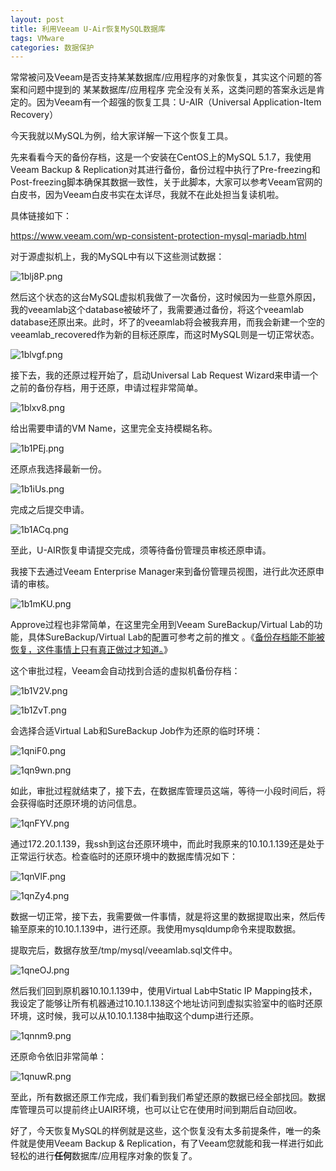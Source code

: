 ```yaml
---
layout: post
title: 利用Veeam U-Air恢复MySQL数据库
tags: VMware
categories: 数据保护
---
```




常常被问及Veeam是否支持某某数据库/应用程序的对象恢复，其实这个问题的答案和问题中提到的 某某数据库/应用程序 完全没有关系，这类问题的答案永远是肯定的。因为Veeam有一个超强的恢复工具：U-AIR（Universal Application-Item Recovery）



今天我就以MySQL为例，给大家详解一下这个恢复工具。



先来看看今天的备份存档，这是一个安装在CentOS上的MySQL 5.1.7，我使用Veeam Backup & Replication对其进行备份，备份过程中执行了Pre-freezing和Post-freezing脚本确保其数据一致性，关于此脚本，大家可以参考Veeam官网的白皮书，因为Veeam白皮书实在太详尽，我就不在此处担当复读机啦。



具体链接如下：

https://www.veeam.com/wp-consistent-protection-mysql-mariadb.html

对于源虚拟机上，我的MySQL中有以下这些测试数据：

<img src="https://s2.ax1x.com/2020/02/12/1blj8P.png" alt="1blj8P.png"  />

然后这个状态的这台MySQL虚拟机我做了一次备份，这时候因为一些意外原因，我的veeamlab这个database被破坏了，我需要通过备份，将这个veeamlab database还原出来。此时，坏了的veeamlab将会被我弃用，而我会新建一个空的veeamlab_recovered作为新的目标还原库，而这时MySQL则是一切正常状态。

![1blvgf.png](https://s2.ax1x.com/2020/02/12/1blvgf.png)

接下去，我的还原过程开始了，启动Universal Lab Request Wizard来申请一个之前的备份存档，用于还原，申请过程非常简单。

![1blxv8.png](https://s2.ax1x.com/2020/02/12/1blxv8.png)

给出需要申请的VM Name，这里完全支持模糊名称。

![1b1PEj.png](https://s2.ax1x.com/2020/02/12/1b1PEj.png)

还原点我选择最新一份。

![1b1iUs.png](https://s2.ax1x.com/2020/02/12/1b1iUs.png)

完成之后提交申请。

![1b1ACq.png](https://s2.ax1x.com/2020/02/12/1b1ACq.png)

至此，U-AIR恢复申请提交完成，须等待备份管理员审核还原申请。

我接下去通过Veeam Enterprise Manager来到备份管理员视图，进行此次还原申请的审核。

![1b1mKU.png](https://s2.ax1x.com/2020/02/12/1b1mKU.png)

Approve过程也非常简单，在这里完全用到Veeam SureBackup/Virtual Lab的功能，具体SureBackup/Virtual Lab的配置可参考之前的推文 。《[备份存档能不能被恢复，这件事情上只有真正做过才知道。](http://mp.weixin.qq.com/s?__biz=MzU4NzA1MTk2Mg==&mid=2247483830&idx=1&sn=3fee7103411facb64c243c32b0e0ff65&chksm=fdf0a763ca872e75b75ca65be5f81791549bac6322e5f161ec5becc5be23eef27833ea47b9f3&scene=21#wechat_redirect)》

这个审批过程，Veeam会自动找到合适的虚拟机备份存档：

![1b1V2V.png](https://s2.ax1x.com/2020/02/12/1b1V2V.png)

![1b1ZvT.png](https://s2.ax1x.com/2020/02/12/1b1ZvT.png)

会选择合适Virtual Lab和SureBackup Job作为还原的临时环境：

![1qniF0.png](https://s2.ax1x.com/2020/02/13/1qniF0.png)

![1qn9wn.png](https://s2.ax1x.com/2020/02/13/1qn9wn.png)



如此，审批过程就结束了，接下去，在数据库管理员这端，等待一小段时间后，将会获得临时还原环境的访问信息。



![1qnFYV.png](https://s2.ax1x.com/2020/02/13/1qnFYV.png)



通过172.20.1.139，我ssh到这台还原环境中，而此时我原来的10.10.1.139还是处于正常运行状态。检查临时的还原环境中的数据库情况如下：



![1qnVlF.png](https://s2.ax1x.com/2020/02/13/1qnVlF.png)

![1qnZy4.png](https://s2.ax1x.com/2020/02/13/1qnZy4.png)



数据一切正常，接下去，我需要做一件事情，就是将这里的数据提取出来，然后传输至原来的10.10.1.139中，进行还原。我使用mysqldump命令来提取数据。

提取完后，数据存放至/tmp/mysql/veeamlab.sql文件中。

![1qneOJ.png](https://s2.ax1x.com/2020/02/13/1qneOJ.png)



然后我们回到原机器10.10.1.139中，使用Virtual Lab中Static IP Mapping技术，我设定了能够让所有机器通过10.10.1.138这个地址访问到虚拟实验室中的临时还原环境，这时候，我可以从10.10.1.138中抽取这个dump进行还原。



![1qnnm9.png](https://s2.ax1x.com/2020/02/13/1qnnm9.png)

还原命令依旧非常简单：

![1qnuwR.png](https://s2.ax1x.com/2020/02/13/1qnuwR.png)



至此，所有数据还原工作完成，我们看到我们希望还原的数据已经全部找回。数据库管理员可以提前终止UAIR环境，也可以让它在使用时间到期后自动回收。



好了，今天恢复MySQL的样例就是这些，这个恢复没有太多前提条件，唯一的条件就是使用Veeam Backup & Replication，有了Veeam您就能和我一样进行如此轻松的进行**任何**数据库/应用程序对象的恢复了。
